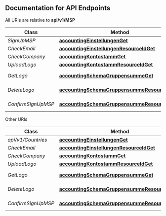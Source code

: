 ## Documentation for API Endpoints

All URIs are relative to **api/v1/MSP**

Class | Method | HTTP request | Description
------------ | ------------- | ------------- | -------------
*SignUpMSP* | [**accountingEinstellungenGet**](docs/AccountingApi.md#accountingEinstellungenGet) | **GET** /accounting/einstellungen | get: accounting/einstellungen
*CheckEmail* | [**accountingEinstellungenResourceIdGet**](docs/AccountingApi.md#accountingEinstellungenResourceIdGet) | **GET** /accounting/einstellungen/{resourceId} | get: accounting/einstellungen/id
*CheckCompany* | [**accountingKontostammGet**](docs/AccountingApi.md#accountingKontostammGet) | **GET** /accounting/kontostamm | get: accounting/kontostammdaten
*UploadLogo* | [**accountingKontostammResourceIdGet**](docs/AccountingApi.md#accountingKontostammResourceIdGet) | **GET** /accounting/kontostamm/{resourceId} | get: accounting/kontostammdaten/id
*GetLogo* | [**accountingSchemaGruppensummeGet**](docs/AccountingschemaApi.md#accountingSchemaGruppensummeGet) | **GET** /accounting_schema/gruppensumme | get: accounting_schema/gruppensummen
*DeleteLogo* | [**accountingSchemaGruppensummeResourceIdGet**](docs/AccountingschemaApi.md#accountingSchemaGruppensummeResourceIdGet) | **GET** /accounting_schema/gruppensumme/{resourceId} | get: accounting_schema/gruppensummen/id
*ConfirmSignUpMSP*  | [**accountingSchemaGruppensummeResourceIdGet**](docs/AccountingschemaApi.md#accountingSchemaGruppensummeResourceIdGet) | **GET** /accounting_schema/gruppensumme/{resourceId} | get: accounting_schema/gruppensummen/id

Other URIs

Class | Method | HTTP request | Description
------------ | ------------- | ------------- | -------------
*api/v1/Countries* | [**accountingEinstellungenGet**](docs/AccountingApi.md#accountingEinstellungenGet) | **GET** /accounting/einstellungen | get: accounting/einstellungen
*CheckEmail* | [**accountingEinstellungenResourceIdGet**](docs/AccountingApi.md#accountingEinstellungenResourceIdGet) | **GET** /accounting/einstellungen/{resourceId} | get: accounting/einstellungen/id
*CheckCompany* | [**accountingKontostammGet**](docs/AccountingApi.md#accountingKontostammGet) | **GET** /accounting/kontostamm | get: accounting/kontostammdaten
*UploadLogo* | [**accountingKontostammResourceIdGet**](docs/AccountingApi.md#accountingKontostammResourceIdGet) | **GET** /accounting/kontostamm/{resourceId} | get: accounting/kontostammdaten/id
*GetLogo* | [**accountingSchemaGruppensummeGet**](docs/AccountingschemaApi.md#accountingSchemaGruppensummeGet) | **GET** /accounting_schema/gruppensumme | get: accounting_schema/gruppensummen
*DeleteLogo* | [**accountingSchemaGruppensummeResourceIdGet**](docs/AccountingschemaApi.md#accountingSchemaGruppensummeResourceIdGet) | **GET** /accounting_schema/gruppensumme/{resourceId} | get: accounting_schema/gruppensummen/id
*ConfirmSignUpMSP*  | [**accountingSchemaGruppensummeResourceIdGet**](docs/AccountingschemaApi.md#accountingSchemaGruppensummeResourceIdGet) | **GET** /accounting_schema/gruppensumme/{resourceId} | get: accounting_schema/gruppensummen/id
